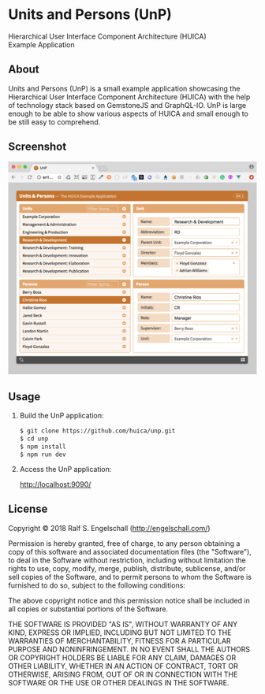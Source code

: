 
Units and Persons (UnP)
=======================

Hierarchical User Interface Component Architecture (HUICA)<br/>
Example Application

About
-----

Units and Persons (UnP) is a small example application showcasing the
Hierarchical User Interface Component Architecture (HUICA) with the help
of technology stack based on GemstoneJS and GraphQL-IO. UnP is large
enough to be able to show various aspects of HUICA and small enough to
be still easy to comprehend.

Screenshot
----------

![unp](screenshot.png)

Usage
-----

1. Build the UnP application:

    ```
    $ git clone https://github.com/huica/unp.git
    $ cd unp
    $ npm install
    $ npm run dev
    ```

2. Access the UnP application:

    [http://localhost:9090/](http://localhost:9090/)

License
-------

Copyright &copy; 2018 Ralf S. Engelschall (http://engelschall.com/)

Permission is hereby granted, free of charge, to any person obtaining
a copy of this software and associated documentation files (the
"Software"), to deal in the Software without restriction, including
without limitation the rights to use, copy, modify, merge, publish,
distribute, sublicense, and/or sell copies of the Software, and to
permit persons to whom the Software is furnished to do so, subject to
the following conditions:

The above copyright notice and this permission notice shall be included
in all copies or substantial portions of the Software.

THE SOFTWARE IS PROVIDED "AS IS", WITHOUT WARRANTY OF ANY KIND,
EXPRESS OR IMPLIED, INCLUDING BUT NOT LIMITED TO THE WARRANTIES OF
MERCHANTABILITY, FITNESS FOR A PARTICULAR PURPOSE AND NONINFRINGEMENT.
IN NO EVENT SHALL THE AUTHORS OR COPYRIGHT HOLDERS BE LIABLE FOR ANY
CLAIM, DAMAGES OR OTHER LIABILITY, WHETHER IN AN ACTION OF CONTRACT,
TORT OR OTHERWISE, ARISING FROM, OUT OF OR IN CONNECTION WITH THE
SOFTWARE OR THE USE OR OTHER DEALINGS IN THE SOFTWARE.

